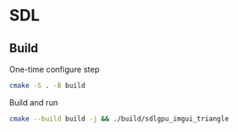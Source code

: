 # SDL

## Build

One-time configure step

```bash
cmake -S . -B build
```

Build and run

```bash
cmake --build build -j && ./build/sdlgpu_imgui_triangle
```
